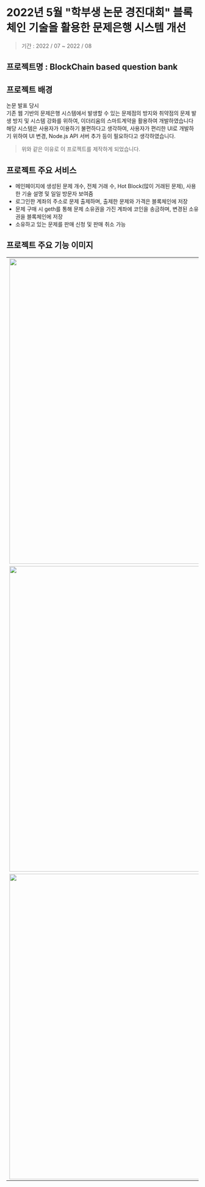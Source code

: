 #  2022년 5월 "학부생 논문 경진대회" 블록체인 기술을 활용한 문제은행 시스템 개선
> 기간 : 2022 / 07 ~ 2022 / 08

## 프로젝트명 : BlockChain based question bank


## 프로젝트 배경
논문 발표 당시<br>
기존 웹 기반의 문제은행 시스템에서 발생할 수 있는 문제점의 방지와 취약점의 문제 발생 방지 및 시스템 강화를 위하여, 이더리움의 스마트계약을 활용하여 개발하였습니다 <br>
해당 시스템은 사용자가 이용하기 불편하다고 생각하여, 사용자가 편리한 UI로 개발하기 위하여 UI 변경, Node.js API 서버 추가 등이 필요하다고 생각하였습니다. <br>
>위와 같은 이유로 이 프로젝트를 제작하게 되었습니다.

## 프로젝트 주요 서비스
- 메인페이지에 생성된 문제 개수, 전체 거래 수, Hot Block(많이 거래된 문제), 사용한 기술 설명 및 일일 방문자 보여줌
- 로그인한 계좌의 주소로 문제 출제하며, 출제한 문제와 가격은 블록체인에 저장 
- 문제 구매 시 geth를 통해 문제 소유권을 가진 계좌에 코인을 송금하며, 변경된 소유권을 블록체인에 저장
- 소유하고 있는 문제를 판매 신청 및 판매 취소 가능

## 프로젝트 주요 기능 이미지
<table align="center">
<tr>
<td><img src = "https://user-images.githubusercontent.com/93712785/215828443-977ab15d-f7b4-4de6-a6cf-5bdc01683f98.png" width = "800" hight = "400"/>
<td><img src = "https://user-images.githubusercontent.com/93712785/215828467-766f47de-ab09-4455-94b5-c141b729631a.png" width = "800" hight = "400"/>
<tr>
<tr>
<td><img src = "https://user-images.githubusercontent.com/93712785/215828487-5e0d86da-0dae-4e55-bf54-06765f41d55b.png" width = "800" hight = "400"/>
<td><img src = "https://user-images.githubusercontent.com/93712785/215828510-46384ce4-d6cb-436e-91e8-8ea98fdea495.png" width = "800" hight = "400"/>
<tr>
<tr>
<td><img src = "https://user-images.githubusercontent.com/93712785/215828534-49be8491-20ec-4ce5-a82b-0ac3fdb3714a.png" width = "800" hight = "400"/>
<td><img src = "https://user-images.githubusercontent.com/93712785/215828584-e37840ed-9c0f-4586-a4fd-72e6517912b0.png" width = "800" hight = "400"/>
<tr>
</table>

